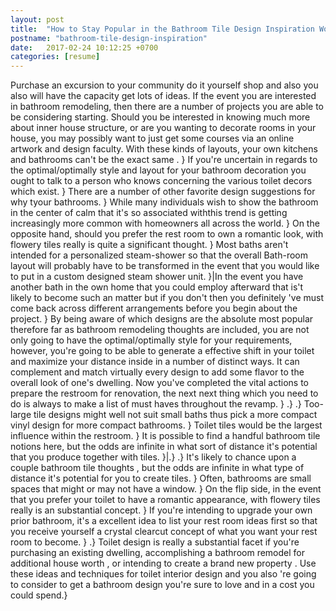 ```yaml
---
layout: post
title:  "How to Stay Popular in the Bathroom Tile Design Inspiration World"
postname: "bathroom-tile-design-inspiration"
date:   2017-02-24 10:12:25 +0700
categories: [resume]
---
```

Purchase an excursion to your community do it yourself shop and also you also will have the capacity get lots of ideas. If the event you are interested in bathroom remodeling, then there are a number of projects you are able to be considering starting. Should you be interested in knowing much more about inner house structure, or are you wanting to decorate rooms in your house, you may possibly want to just get some courses via an online artwork and design faculty. With these kinds of layouts, your own kitchens and bathrooms can't be the exact same . } If you're uncertain in regards to the optimal/optimally style and layout for your bathroom decoration you ought to talk to a person who knows concerning the various toilet decors which exist. } There are a number of other favorite design suggestions for why tyour bathrooms. } While many individuals wish to show the bathroom in the center of calm that it's so associated withthis trend is getting increasingly more common with homeowners all across the world. } On the opposite hand, should you prefer the rest room to own a romantic look, with flowery tiles really is quite a significant thought. } Most baths aren't intended for a personalized steam-shower so that the overall Bath-room layout will probably have to be transformed in the event that you would like to put in a custom designed steam shower unit. }|In the event you have another bath in the own home that you could employ afterward that is't likely to become such an matter but if you don't then you definitely 've must come back across different arrangements before you begin about the project. } By being aware of which designs are the absolute most popular therefore far as bathroom remodeling thoughts are included, you are not only going to have the optimal/optimally style for your requirements, however, you're going to be able to generate a effective shift in your toilet and maximize your distance inside in a number of distinct ways. It can complement and match virtually every design to add some flavor to the overall look of one's dwelling. Now you've completed the vital actions to prepare the restroom for renovation, the next next thing which you need to do is always to make a list of must haves throughout the revamp. } .} .} Too-large tile designs might well not suit small baths thus pick a more compact vinyl design for more compact bathrooms. } Toilet tiles would be the largest influence within the restroom. } It is possible to find a handful bathroom tile notions here, but the odds are infinite in what sort of distance it's potential that you produce together with tiles. }|.} .} It's likely to chance upon a couple bathroom tile thoughts , but the odds are infinite in what type of distance it's potential for you to create tiles. } Often, bathrooms are small spaces that might or may not have a window. } On the flip side, in the event that you prefer your toilet to have a romantic appearance, with flowery tiles really is an substantial concept. } If you're intending to upgrade your own prior bathroom, it's a excellent idea to list your rest room ideas first so that you receive yourself a crystal clearcut concept of what you want your rest room to become. } .} Toilet design is really a substantial facet if you're purchasing an existing dwelling, accomplishing a bathroom remodel for additional house worth , or intending to create a brand new property . Use these ideas and techniques for toilet interior design and you also 're going to consider to get a bathroom design you're sure to love and in a cost you could spend.}
